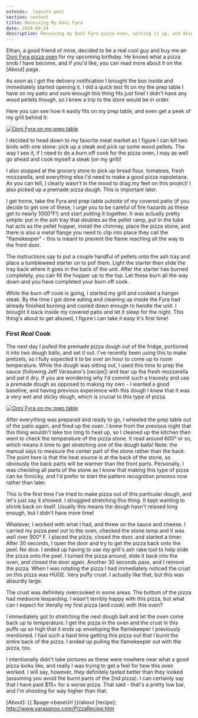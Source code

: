 ```yaml
---
extends: _layouts.post
section: content
title: Receiving My Ooni Fyra
date: 2020-09-24
description: Receiving my Ooni Fyra pizza oven, setting it up, and doing the first cook(s)
---
```


Ethan, a good friend of mine, decided to be a real cool guy and buy me an
[Ooni Fyra pizza oven] for my upcoming birthday. He knows what a pizza snob I
have become, and if you'd like, you can read more about it on the [About] page.

As soon as I got the delivery notification I brought the box inside and
immediately started opening it. I did a quick test fit on my the prep table I
have on my patio and sure enough this thing fits just fine! I didn't have any
wood pellets though, so I knew a trip to the store would be in order.

Here you can see how it easily fits on my prep table, and even get a peek of my
grill behind it:

<a href="{{ $page->baseUrl . '/assets/img/oonipreptable.jpg' }}" target="_blank">
<img src="{{ $page->baseUrl . '/assets/img/oonipreptable.jpg' }}"
    alt="Ooni Fyra on my prep table"
    class="content-center w-64 m-auto">
</a>

I decided to head down to my favorite meat market as I figure I can kill two
birds with one stone: pick up a steak and pick up some wood pellets. The way I
see it, if I need to do a burn off cook for the pizza oven, I may as well go
ahead and cook myself a steak (on my grill)!

I also stopped at the grocery store to pick up bread flour, tomatoes, fresh
mozzarella, and everything else I'd need to make a good pizza napoletana. As
you can tell, I clearly wasn't in the mood to drag my feet on this project! I
also picked up a premade pizza dough. This is important later.

I get home, take the Fyra and prep table outside of my covered patio (if you
decide to get one of these, I urge you to be careful of fire hazards as these
get to nearly 1000°F!) and start putting it together. It was actually pretty
simple: put in the ash tray that doubles as the pellet ramp, put in the tube
hat acts as the pellet hopper, install the chimney, place the pizza stone, and
there is also a metal flange you need to clip into place they call the
"flamekeeper" - this is meant to prevent the flame reaching all the way to the
front door.

The instructions say to put a couple handful of pellets onto the ash tray and
place a tumbleweed starter on to pof them. Light the starter then slide the
tray back where it goes in the back of the unit. After the starter has burned
completely, you can fill the hopper up to the top. Let these burn all the way
down and you have completed your burn off cook.

While the burn off cook is going, I started my grill and cooked a hanger steak.
By the time I got done eating and cleaning up inside the Fyra had already
finished burning and cooled down enough to handle the unit. I brought it back
inside my covered patio and let it sleep for the night. This thing's about to
get abused, I figure i can take it easy it's first time!

### First _Real_ Cook

The next day I pulled the premade pizza dough out of the fridge, portioned it
into two dough balls, and set it out. I've recently been using this to make
pretzels, so I fully expected it to be over an hour to come up to room
temperature. While the dough was sitting out, I used this time to prep the
sauce (following Jeff Varasano's [recipe]) and tear up the fresh mozzarella and
pat it dry. If you are wondering why I'd commit such a travesty and use a
premade dough as opposed to making my own - I wanted a good baseline, and
having previous experience with this dough I knew that it was a very wet and
sticky dough, which is crucial to this type of pizza.

<a href="{{ $page->baseUrl . '/assets/img/premadedough.jpg' }}" target="_blank">
<img src="{{ $page->baseUrl . '/assets/img/premadedough.jpg' }}"
    alt="Ooni Fyra on my prep table"
    class="content-center w-64 m-auto">
</a>

After everything was prepared and ready to go, I wheeled the prep table out of
the patio again, and fired up the oven. I knew from the previous night that
this thing wouldn't take too long to heat up, so I cleaned up the kitchen then
went to check the temperature of the pizza stone. It read around 600° or so,
which means it time to get stretching one of the dough balls! Note: the manual
says to measure the center part of the stone rather than the back. The point
here is that the heat source is at the back of the stone, so obviously the back
parts will be warmer than the front parts. Personally, I was checking all parts
of the stone as I know that making this type of pizza can be finnicky, and I'd
prefer to start the pattern recognition process now rather than later.

This is the first time I've tried to make pizza out of this particular dough,
and let's just say it showed. I struggled stretching this thing. It kept
wanting to shrink back on itself. Usually this means the dough hasn't relaxed
long enough, but I didn't have more time!

Whatever, I worked with what I had, and threw on the sauce and cheese. I
carried my pizza peel out to the oven, checked the stone temp and it was well
over 900° F. I placed the pizza, closed the door, and started a timer. After
30 seconds, I open the door and try to get the pizza back onto the peel. No
dice. I ended up having to use my grill's ash rake tool to help slide the
pizza onto the peel. I turned the pizza around, slide it back into the oven,
and closed the door again. Another 30 seconds pass, and I remove the pizza.
When I was rotating the pizza I had immediately noticed the crust on this pizza
was HUGE. Very puffy crust. I actually like that, but this was absurdly large.

The crust was definitely overcooked in some areas. The bottom of the pizza had
mediocre leoparding. I wasn't terribly happy with this pizza, but what can I
expect for literally my first pizza (and cook) with this oven?

I immediately got to stretching the next dough ball and let the oven come back
up to temperature. I get the pizza in the oven and the crust in this puffs up
so high that it ends up enveloping the flamekeeper I previously mentioned. I
had such a hard time getting this pizza out that I burnt the entire back of the
pizza. I ended up pulling the flamekeeper out with the pizza, too.

I intentionally didn't take pictures as these were nowhere near what a good
pizza looks like, and really I was trying to get a feel for how this oven worked.
I will say, however, they definitely tasted better than they looked (assuming
you avoid the burnt parts of the 2nd pizza). I can certainly say that I have
paid $15+ for a worse pizza. That said - that's a pretty low bar, and I'm
shooting for way higher than that.

[Ooni Fyra pizza oven]: https://ooni.com/products/ooni-fyra
[About]: {{ $page->baseUrl }}/about
[recipe]: http://www.varasanos.com/PizzaRecipe.htm
